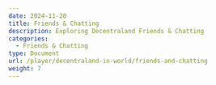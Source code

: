 ```yaml
---
date: 2024-11-20
title: Friends & Chatting
description: Exploring Decentraland Friends & Chatting
categories:
  - Friends & Chatting
type: Document
url: /player/decentraland-in-world/friends-and-chatting
weight: 7
---
```



